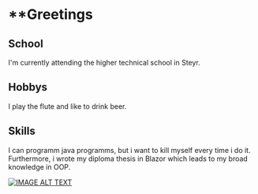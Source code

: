 # **Greetings

## School 
I'm currently attending the higher technical school in Steyr.

## Hobbys
I play the flute and like to drink beer.

## Skills

I can programm java programms, but i want to kill myself every time i do it.
Furthermore, i wrote my diploma thesis in Blazor which leads to my broad knowledge in OOP.

[![IMAGE ALT TEXT](http://img.youtube.com/vi/dQw4w9WgXcQ/0.jpg)](http://www.youtube.com/watch?v=dQw4w9WgXcQ "Video Title")



